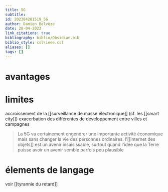 ```yaml
---
title: 5G
subtitle:
id: 202304281519_5G
author: Damien Belvèze
date: 28-04-2023
link_citations: true
bibliography: biblio/Obsidian.bib
biblio_style: csl\ieee.csl
aliases: []
tags: []
---
```


# avantages

# limites

accroissement de la [[surveillance de masse électronique]] (cf. les [[smart city]])
exacerbation des différentes de développement entre villes et campagnes



> La 5G va certainement engendrer une importante activité économique mais sans changer la vie des personnes ordinaires. l'[[internet des objets]] est un avenir insaisissable, surtout quand l'idée que la Terre puisse avoir un avenir semble parfois peu plausible


# élements de langage

voir [[tyrannie du retard]]






